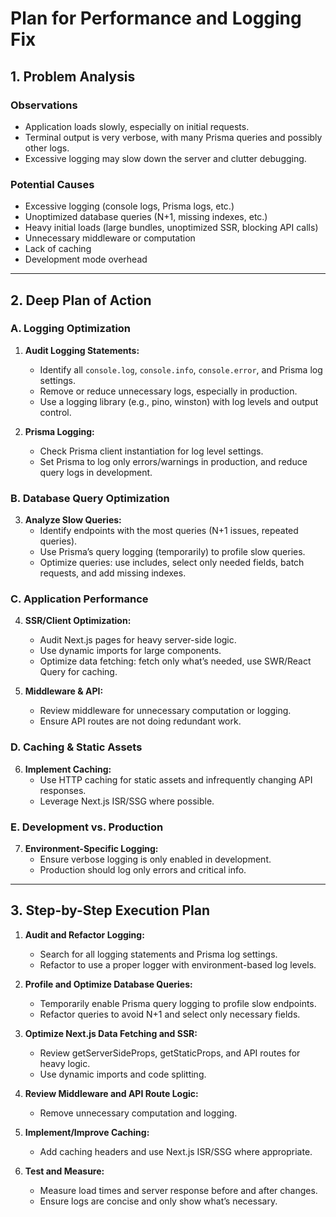 # Plan for Performance and Logging Fix

## 1. Problem Analysis

### Observations

- Application loads slowly, especially on initial requests.
- Terminal output is very verbose, with many Prisma queries and possibly other logs.
- Excessive logging may slow down the server and clutter debugging.

### Potential Causes

- Excessive logging (console logs, Prisma logs, etc.)
- Unoptimized database queries (N+1, missing indexes, etc.)
- Heavy initial loads (large bundles, unoptimized SSR, blocking API calls)
- Unnecessary middleware or computation
- Lack of caching
- Development mode overhead

---

## 2. Deep Plan of Action

### A. Logging Optimization

1. **Audit Logging Statements:**

   - Identify all `console.log`, `console.info`, `console.error`, and Prisma log settings.
   - Remove or reduce unnecessary logs, especially in production.
   - Use a logging library (e.g., pino, winston) with log levels and output control.

2. **Prisma Logging:**
   - Check Prisma client instantiation for log level settings.
   - Set Prisma to log only errors/warnings in production, and reduce query logs in development.

### B. Database Query Optimization

3. **Analyze Slow Queries:**
   - Identify endpoints with the most queries (N+1 issues, repeated queries).
   - Use Prisma’s query logging (temporarily) to profile slow queries.
   - Optimize queries: use includes, select only needed fields, batch requests, and add missing indexes.

### C. Application Performance

4. **SSR/Client Optimization:**

   - Audit Next.js pages for heavy server-side logic.
   - Use dynamic imports for large components.
   - Optimize data fetching: fetch only what’s needed, use SWR/React Query for caching.

5. **Middleware & API:**
   - Review middleware for unnecessary computation or logging.
   - Ensure API routes are not doing redundant work.

### D. Caching & Static Assets

6. **Implement Caching:**
   - Use HTTP caching for static assets and infrequently changing API responses.
   - Leverage Next.js ISR/SSG where possible.

### E. Development vs. Production

7. **Environment-Specific Logging:**
   - Ensure verbose logging is only enabled in development.
   - Production should log only errors and critical info.

---

## 3. Step-by-Step Execution Plan

1. **Audit and Refactor Logging:**

   - Search for all logging statements and Prisma log settings.
   - Refactor to use a proper logger with environment-based log levels.

2. **Profile and Optimize Database Queries:**

   - Temporarily enable Prisma query logging to profile slow endpoints.
   - Refactor queries to avoid N+1 and select only necessary fields.

3. **Optimize Next.js Data Fetching and SSR:**

   - Review getServerSideProps, getStaticProps, and API routes for heavy logic.
   - Use dynamic imports and code splitting.

4. **Review Middleware and API Route Logic:**

   - Remove unnecessary computation and logging.

5. **Implement/Improve Caching:**

   - Add caching headers and use Next.js ISR/SSG where appropriate.

6. **Test and Measure:**
   - Measure load times and server response before and after changes.
   - Ensure logs are concise and only show what’s necessary.
